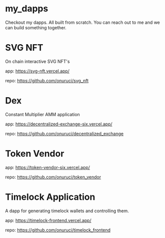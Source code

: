 # my_dapps

Checkout my dapps. All built from scratch. You can reach out to me and we can build something together.

# SVG NFT

On chain interactive SVG NFT's

app: https://svg-nft.vercel.app/

repo: https://github.com/onuruci/svg_nft



# Dex

Constant Multiplier AMM application

app: https://decentralized-exchange-six.vercel.app/

repo: https://github.com/onuruci/decentralized_exchange



# Token Vendor

app: https://token-vendor-six.vercel.app/

repo: https://github.com/onuruci/token_vendor



# Timelock Application

A dapp for generating timelock wallets and controlling them.

app: https://timelock-frontend.vercel.app/

repo: https://github.com/onuruci/timelock_frontend
